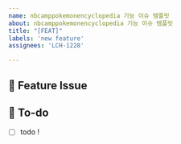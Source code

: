 ```yaml
---
name: nbcamppokemonencyclopedia 기능 이슈 템플릿
about: nbcamppokemonencyclopedia 기능 이슈 템플릿
title: "[FEAT]"
labels: 'new feature'
assignees: 'LCH-1228'

---
```


## 📌  Feature Issue
<!-- 구현할 기능에 대한 내용을 설명해주세요. -->

## 📝  To-do
<!-- 해야 할 일들을 적어주세요. -->
- [ ] todo !
